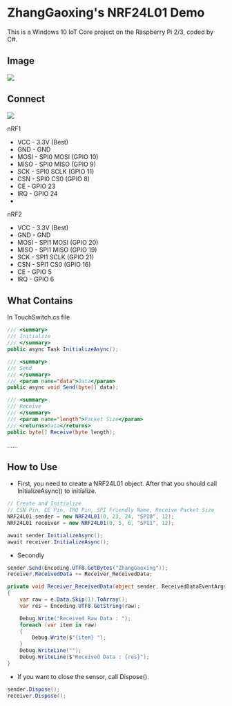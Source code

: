 # ZhangGaoxing's NRF24L01 Demo
This is a Windows 10 IoT Core project on the Raspberry Pi 2/3, coded by C#.

## Image
![](https://raw.githubusercontent.com/ZhangGaoxing/windows-iot-demo/master/NRF24L01/img.png)

## Connect
![](https://raw.githubusercontent.com/ZhangGaoxing/windows-iot-demo/master/NRF24L01/NRF_bb.jpg)

nRF1
* VCC - 3.3V (Best)
* GND - GND
* MOSI - SPI0 MOSI (GPIO 10)
* MISO - SPI0 MISO (GPIO 9)
* SCK - SPI0 SCLK (GPIO 11)
* CSN - SPI0 CS0 (GPIO 8)
* CE - GPIO 23
* IRQ - GPIO 24
* 
nRF2
* VCC - 3.3V (Best)
* GND - GND
* MOSI - SPI1 MOSI (GPIO 20)
* MISO - SPI1 MISO (GPIO 19)
* SCK - SPI1 SCLK (GPIO 21)
* CSN - SPI1 CS0 (GPIO 16)
* CE - GPIO 5
* IRQ - GPIO 6

## What Contains
In TouchSwitch.cs file
```C#
/// <summary>
/// Initialize
/// </summary>
public async Task InitializeAsync();

/// <summary>
/// Send
/// </summary>
/// <param name="data">Data</param>
public async void Send(byte[] data);

/// <summary>
/// Receive
/// </summary>
/// <param name="length">Packet Size</param>
/// <returns>Data</returns>
public byte[] Receive(byte length);
```
......

## How to Use
* First, you need to create a NRF24L01 object. After that you should call InitializeAsync() to initialize.
```C#
// Create and Initialize
// CSN Pin, CE Pin, IRQ Pin, SPI Friendly Name, Receive Packet Size
NRF24L01 sender = new NRF24L01(0, 23, 24, "SPI0", 12);
NRF24L01 receiver = new NRF24L01(0, 5, 6, "SPI1", 12);

await sender.InitializeAsync();
await receiver.InitializeAsync();
```
* Secondly
```C#
sender.Send(Encoding.UTF8.GetBytes("ZhangGaoxing"));
receiver.ReceivedData += Receiver_ReceivedData;

private void Receiver_ReceivedData(object sender, ReceivedDataEventArgs e)
{
    var raw = e.Data.Skip(1).ToArray();
    var res = Encoding.UTF8.GetString(raw);

    Debug.Write("Received Raw Data : ");
    foreach (var item in raw)
    {
        Debug.Write($"{item} ");
    }
    Debug.WriteLine("");
    Debug.WriteLine($"Received Data : {res}");
}
```
* If you want to close the sensor, call Dispose().
```C#
sender.Dispose();
receiver.Dispose();
```
